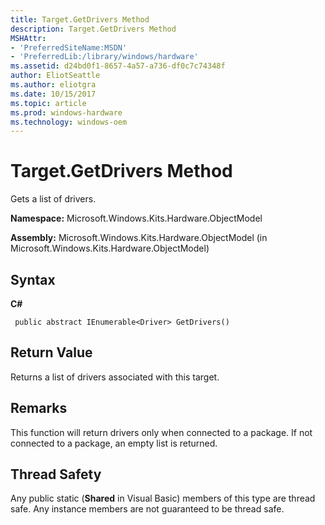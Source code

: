 ```yaml
---
title: Target.GetDrivers Method
description: Target.GetDrivers Method
MSHAttr:
- 'PreferredSiteName:MSDN'
- 'PreferredLib:/library/windows/hardware'
ms.assetid: d24bd0f1-8657-4a57-a736-df0c7c74348f
author: EliotSeattle
ms.author: eliotgra
ms.date: 10/15/2017
ms.topic: article
ms.prod: windows-hardware
ms.technology: windows-oem
---
```


# Target.GetDrivers Method


Gets a list of drivers.

**Namespace:** Microsoft.Windows.Kits.Hardware.ObjectModel

**Assembly:** Microsoft.Windows.Kits.Hardware.ObjectModel (in Microsoft.Windows.Kits.Hardware.ObjectModel)

## <span id="Syntax"></span><span id="syntax"></span><span id="SYNTAX"></span>Syntax


**C#**

` public abstract IEnumerable<Driver> GetDrivers()`

## <span id="Return_Value"></span><span id="return_value"></span><span id="RETURN_VALUE"></span>Return Value


Returns a list of drivers associated with this target.

## <span id="Remarks"></span><span id="remarks"></span><span id="REMARKS"></span>Remarks


This function will return drivers only when connected to a package. If not connected to a package, an empty list is returned.

## <span id="Thread_Safety"></span><span id="thread_safety"></span><span id="THREAD_SAFETY"></span>Thread Safety


Any public static (**Shared** in Visual Basic) members of this type are thread safe. Any instance members are not guaranteed to be thread safe.

 

 






